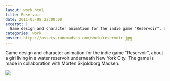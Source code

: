 ```yaml
---
layout: work.html
title: Reservoir
date: 2011-05-08 22:00:00
excerpt: |
  Game design and character animation for the indie game "Reservoir", about a girl living in a water reservoir underneath New York City. The game is made in collaboration with Morten Skjoldborg Madsen.
categories: work
poster: https://assets.runemadsen.com/work/reservoir.jpg
---
```


Game design and character animation for the indie game "Reservoir", about a girl living in a water reservoir underneath New York City. The game is made in collaboration with Morten Skjoldborg Madsen.

<div class="wide-750">
  <img src="https://assets.runemadsen.com/work/reservoir.jpg" />
</div>
